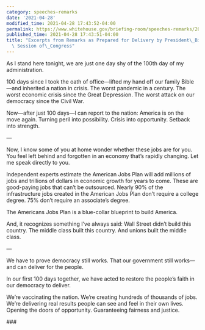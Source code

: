```yaml
---
category: speeches-remarks
date: '2021-04-28'
modified_time: 2021-04-28 17:43:52-04:00
permalink: https://www.whitehouse.gov/briefing-room/speeches-remarks/2021/04/28/excerpts-from-remarks-as-prepared-for-delivery-by-president-biden-to-a-joint-session-of-congress/
published_time: 2021-04-28 17:43:51-04:00
title: "Excerpts from Remarks as Prepared for Delivery by President\_Biden to a Joint\
  \ Session of\_Congress"
---
```

 
As I stand here tonight, we are just one day shy of the 100th day of my
administration.

100 days since I took the oath of office—lifted my hand off our family
Bible—and inherited a nation in crisis. The worst pandemic in a century.
The worst economic crisis since the Great Depression. The worst attack
on our democracy since the Civil War.

Now—after just 100 days—I can report to the nation: America is on the
move again. Turning peril into possibility. Crisis into opportunity.
Setback into strength.

—

Now, I know some of you at home wonder whether these jobs are for you.
You feel left behind and forgotten in an economy that’s rapidly
changing. Let me speak directly to you.

Independent experts estimate the American Jobs Plan will add millions of
jobs and trillions of dollars in economic growth for years to come.
These are good-paying jobs that can’t be outsourced. Nearly 90% of the
infrastructure jobs created in the American Jobs Plan don’t require a
college degree. 75% don’t require an associate’s degree.

The Americans Jobs Plan is a blue-collar blueprint to build America.

And, it recognizes something I’ve always said: Wall Street didn’t build
this country. The middle class built this country. And unions built the
middle class.

—

We have to prove democracy still works. That our government still
works—and can deliver for the people.

In our first 100 days together, we have acted to restore the people’s
faith in our democracy to deliver.

We’re vaccinating the nation. We’re creating hundreds of thousands of
jobs. We’re delivering real results people can see and feel in their own
lives. Opening the doors of opportunity. Guaranteeing fairness and
justice.

\###
